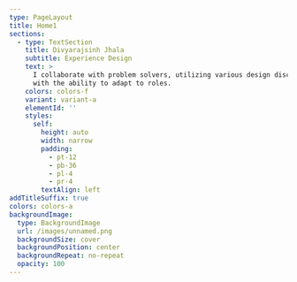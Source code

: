 ```yaml
---
type: PageLayout
title: Home1
sections:
  - type: TextSection
    title: Divyarajsinh Jhala
    subtitle: Experience Design
    text: >
      I collaborate with problem solvers, utilizing various design disciplines
      with the ability to adapt to roles.
    colors: colors-f
    variant: variant-a
    elementId: ''
    styles:
      self:
        height: auto
        width: narrow
        padding:
          - pt-12
          - pb-36
          - pl-4
          - pr-4
        textAlign: left
addTitleSuffix: true
colors: colors-a
backgroundImage:
  type: BackgroundImage
  url: /images/unnamed.png
  backgroundSize: cover
  backgroundPosition: center
  backgroundRepeat: no-repeat
  opacity: 100
---
```


